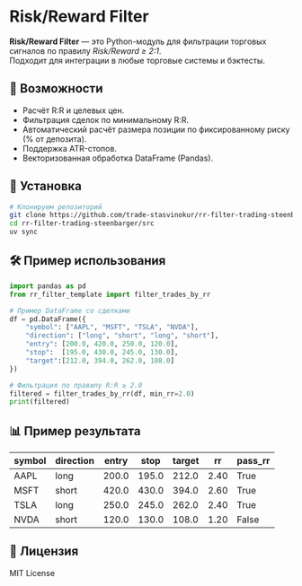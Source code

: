 
# Risk/Reward Filter

**Risk/Reward Filter** — это Python-модуль для фильтрации торговых сигналов по правилу *Risk/Reward ≥ 2:1*.  
Подходит для интеграции в любые торговые системы и бэктесты.

## 📌 Возможности
- Расчёт R:R и целевых цен.
- Фильтрация сделок по минимальному R:R.
- Автоматический расчёт размера позиции по фиксированному риску (% от депозита).
- Поддержка ATR-стопов.
- Векторизованная обработка DataFrame (Pandas).

## 🚀 Установка
```bash
# Клонируем репозиторий
git clone https://github.com/trade-stasvinokur/rr-filter-trading-steenbarger.git
cd rr-filter-trading-steenbarger/src
uv sync
```

## 🛠 Пример использования
```python
import pandas as pd
from rr_filter_template import filter_trades_by_rr

# Пример DataFrame со сделками
df = pd.DataFrame({
    "symbol": ["AAPL", "MSFT", "TSLA", "NVDA"],
    "direction": ["long", "short", "long", "short"],
    "entry": [200.0, 420.0, 250.0, 120.0],
    "stop":  [195.0, 430.0, 245.0, 130.0],
    "target":[212.0, 394.0, 262.0, 108.0]
})

# Фильтрация по правилу R:R ≥ 2.0
filtered = filter_trades_by_rr(df, min_rr=2.0)
print(filtered)
```

## 📊 Пример результата
| symbol | direction | entry  | stop   | target | rr   | pass_rr |
|--------|-----------|--------|--------|--------|------|---------|
| AAPL   | long      | 200.0  | 195.0  | 212.0  | 2.40 | True    |
| MSFT   | short     | 420.0  | 430.0  | 394.0  | 2.60 | True    |
| TSLA   | long      | 250.0  | 245.0  | 262.0  | 2.40 | True    |
| NVDA   | short     | 120.0  | 130.0  | 108.0  | 1.20 | False   |

## 📄 Лицензия
MIT License
